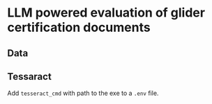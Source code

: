 
# LLM powered evaluation of glider certification documents

## Data



## Tessaract 

Add `tesseract_cmd` with path to the exe to a `.env` file.










